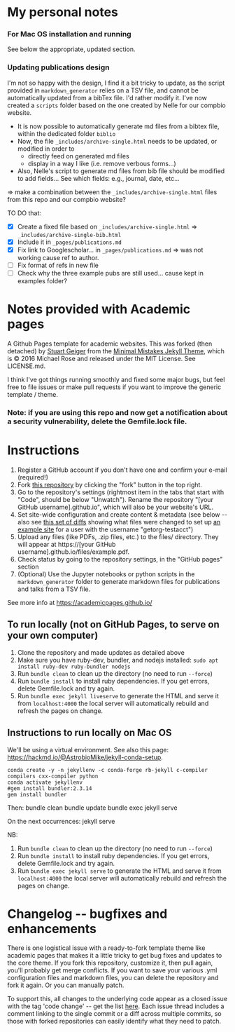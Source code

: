 
# My personal notes

### For Mac OS installation and running

See below the appropriate, updated section.

### Updating publications design

I'm not so happy with the design, I find it a bit tricky to update, as the script provided in `markdown_generator` relies on a TSV file, and cannot be automatically updated from a bibTex file. 
I'd rather modify it. I've now created a `scripts` folder based on the one created by Nelle for our compbio website. 

- It is now possible to automatically generate md files from a bibtex file, within the dedicated folder `biblio`
- Now, the file `_includes/archive-single.html` needs to be updated, or modified in order to 
    - directly feed on generated md files
    - display in a way I like (i.e. remove verbous forms...)
- Also, Nelle's script to generate md files from bib file should be modified to add fields... See which fields: e.g., journal, date, etc...

=> make a combination between the `_includes/archive-single.html` files from this repo and our compbio website?

TO DO that:

- [x] Create a fixed file based on `_includes/archive-single.html` => `_includes/archive-single-bib.html`
- [x] Include it in `_pages/publications.md`
- [x] Fix link to Googlescholar... in `_pages/publications.md` => was not working cause ref to author. 
- [ ] Fix format of refs in new file
- [ ] Check why the three example pubs are still used... cause kept in examples folder?

# Notes provided with Academic pages
A Github Pages template for academic websites. This was forked (then detached) by [Stuart Geiger](https://github.com/staeiou) from the [Minimal Mistakes Jekyll Theme](https://mmistakes.github.io/minimal-mistakes/), which is © 2016 Michael Rose and released under the MIT License. See LICENSE.md.

I think I've got things running smoothly and fixed some major bugs, but feel free to file issues or make pull requests if you want to improve the generic template / theme.

### Note: if you are using this repo and now get a notification about a security vulnerability, delete the Gemfile.lock file. 

# Instructions

1. Register a GitHub account if you don't have one and confirm your e-mail (required!)
1. Fork [this repository](https://github.com/academicpages/academicpages.github.io) by clicking the "fork" button in the top right. 
1. Go to the repository's settings (rightmost item in the tabs that start with "Code", should be below "Unwatch"). Rename the repository "[your GitHub username].github.io", which will also be your website's URL.
1. Set site-wide configuration and create content & metadata (see below -- also see [this set of diffs](http://archive.is/3TPas) showing what files were changed to set up [an example site](https://getorg-testacct.github.io) for a user with the username "getorg-testacct")
1. Upload any files (like PDFs, .zip files, etc.) to the files/ directory. They will appear at https://[your GitHub username].github.io/files/example.pdf.  
1. Check status by going to the repository settings, in the "GitHub pages" section
1. (Optional) Use the Jupyter notebooks or python scripts in the `markdown_generator` folder to generate markdown files for publications and talks from a TSV file.

See more info at https://academicpages.github.io/

## To run locally (not on GitHub Pages, to serve on your own computer)

1. Clone the repository and made updates as detailed above
1. Make sure you have ruby-dev, bundler, and nodejs installed: `sudo apt install ruby-dev ruby-bundler nodejs`
1. Run `bundle clean` to clean up the directory (no need to run `--force`)
1. Run `bundle install` to install ruby dependencies. If you get errors, delete Gemfile.lock and try again.
1. Run `bundle exec jekyll liveserve` to generate the HTML and serve it from `localhost:4000` the local server will automatically rebuild and refresh the pages on change.

## Instructions to run locally on Mac OS

We'll be using a virtual environment. See also this page: <https://hackmd.io/@AstrobioMike/jekyll-conda-setup>.

    conda create -y -n jekyllenv -c conda-forge rb-jekyll c-compiler compilers cxx-compiler python
    conda activate jekyllenv
    #gem install bundler:2.3.14
    gem install bundler

Then:
    bundle clean
    bundle update
    bundle exec jekyll serve

On the next occurrences:
    jekyll serve

NB: 
1. Run `bundle clean` to clean up the directory (no need to run `--force`)
1. Run `bundle install` to install ruby dependencies. If you get errors, delete Gemfile.lock and try again.
1. Run `bundle exec jekyll serve` to generate the HTML and serve it from `localhost:4000` the local server will automatically rebuild and refresh the pages on change.

# Changelog -- bugfixes and enhancements

There is one logistical issue with a ready-to-fork template theme like academic pages that makes it a little tricky to get bug fixes and updates to the core theme. If you fork this repository, customize it, then pull again, you'll probably get merge conflicts. If you want to save your various .yml configuration files and markdown files, you can delete the repository and fork it again. Or you can manually patch. 

To support this, all changes to the underlying code appear as a closed issue with the tag 'code change' -- get the list [here](https://github.com/academicpages/academicpages.github.io/issues?q=is%3Aclosed%20is%3Aissue%20label%3A%22code%20change%22%20). Each issue thread includes a comment linking to the single commit or a diff across multiple commits, so those with forked repositories can easily identify what they need to patch.
